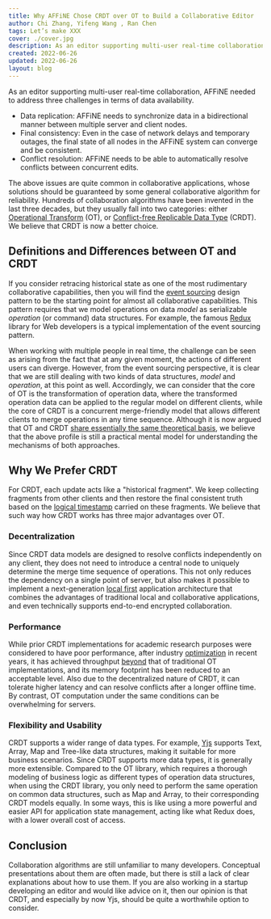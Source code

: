 ```yaml
---
title: Why AFFiNE Chose CRDT over OT to Build a Collaborative Editor
author: Chi Zhang, Yifeng Wang , Ran Chen
tags: Let’s make XXX
cover: ./cover.jpg
description: As an editor supporting multi-user real-time collaboration, AFFiNE needed to address three challenges in terms of data availability
created: 2022-06-26
updated: 2022-06-26
layout: blog
---
```


As an editor supporting multi-user real-time collaboration, AFFiNE needed to address three challenges in terms of data availability.

- Data replication: AFFiNE needs to synchronize data in a bidirectional manner between multiple server and client nodes.
- Final consistency: Even in the case of network delays and temporary outages, the final state of all nodes in the AFFiNE system can converge and be consistent.
- Conflict resolution: AFFiNE needs to be able to automatically resolve conflicts between concurrent edits.

The above issues are quite common in collaborative applications, whose solutions should be guaranteed by some general collaborative algorithm for reliability. Hundreds of collaboration algorithms have been invented in the last three decades, but they usually fall into two categories: either [Operational Transform](https://en.wikipedia.org/wiki/Operational_transformation) (OT), or [Conflict-free Replicable Data Type](https://en.wikipedia.org/wiki/Conflict-free_replicated_data_type) (CRDT). We believe that CRDT is now a better choice.

## Definitions and Differences between OT and CRDT

If you consider retracing historical state as one of the most rudimentary collaborative capabilities, then you will find the [event sourcing](https://martinfowler.com/eaaDev/EventSourcing.html) design pattern to be the starting point for almost all collaborative capabilities. This pattern requires that we model operations on data _model_ as serializable _operation_ (or command) data structures. For example, the famous [Redux](https://redux.js.org/) library for Web developers is a typical implementation of the event sourcing pattern.

When working with multiple people in real time, the challenge can be seen as arising from the fact that at any given moment, the actions of different users can diverge. However, from the event sourcing perspective, it is clear that we are still dealing with two kinds of data structures, _model_ and _operation_, at this point as well. Accordingly, we can consider that the core of OT is the transformation of operation data, where the transformed operation data can be applied to the regular model on different clients, while the core of CRDT is a concurrent merge-friendly model that allows different clients to merge operations in any time sequence. Although it is now argued that OT and CRDT [share essentially the same theoretical basis](https://medium.com/@raphlinus/towards-a-unified-theory-of-operational-transformation-and-crdt-70485876f72f), we believe that the above profile is still a practical mental model for understanding the mechanisms of both approaches.

## Why We Prefer CRDT

For CRDT, each update acts like a "historical fragment". We keep collecting fragments from other clients and then restore the final consistent truth based on the [logical timestamp](https://en.wikipedia.org/wiki/Lamport_timestamp) carried on these fragments. We believe that such way how CRDT works has three major advantages over OT.

### Decentralization

Since CRDT data models are designed to resolve conflicts independently on any client, they does not need to introduce a central node to uniquely determine the merge time sequence of operations. This not only reduces the dependency on a single point of server, but also makes it possible to implement a next-generation [local first](https://www.inkandswitch.com/local-first/) application architecture that combines the advantages of traditional local and collaborative applications, and even technically supports end-to-end encrypted collaboration.

### **Performance**

While prior CRDT implementations for academic research purposes were considered to have poor performance, after industry [optimization](https://blog.kevinjahns.de/are-crdts-suitable-for-shared-editing/) in recent years, it has achieved throughput [beyond](https://josephg.com/blog/crdts-go-brrr/) that of traditional OT implementations, and its memory footprint has been reduced to an acceptable level. Also due to the decentralized nature of CRDT, it can tolerate higher latency and can resolve conflicts after a longer offline time. By contrast, OT computation under the same conditions can be overwhelming for servers.

### Flexibility and Usability

CRDT supports a wider range of data types. For example, [Yjs](https://github.com/yjs/yjs) supports Text, Array, Map and Tree-like data structures, making it suitable for more business scenarios. Since CRDT supports more data types, it is generally more extensible. Compared to the OT library, which requires a thorough modeling of business logic as different types of operation data structures, when using the CRDT library, you only need to perform the same operation on common data structures, such as Map and Array, to their corresponding CRDT models equally. In some ways, this is like using a more powerful and easier API for application state management, acting like what Redux does, with a lower overall cost of access.

## Conclusion

Collaboration algorithms are still unfamiliar to many developers. Conceptual presentations about them are often made, but there is still a lack of clear explanations about how to use them. If you are also working in a startup developing an editor and would like advice on it, then our opinion is that CRDT, and especially by now Yjs, should be quite a worthwhile option to consider.
